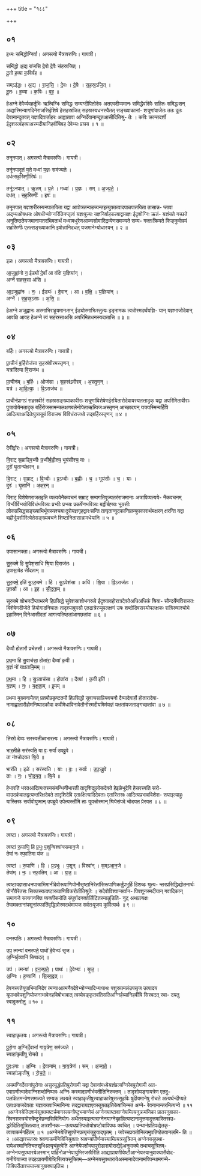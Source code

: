 +++
title = "१८८"

+++


## ०१
इध्मः समिद्धोग्निर्वा। अगस्त्यो मैत्रावरुणिः। गायत्री।

समि॑द्धो अ॒द्य रा॑जसि दे॒वो दे॒वैः स॑हस्रजित् ।  
दू॒तो ह॒व्या क॒विर्व॑ह ॥

सम्ऽइ॑द्धः । अ॒द्य । रा॒ज॒सि॒ । दे॒वः । दे॒वैः । स॒ह॒स्र॒ऽजि॒त् ।  
दू॒तः । ह॒व्या । क॒विः । व॒ह॒ ॥

हेअग्ने देवैर्व्यवहर्तृभिः ऋत्विग्भिः समिद्धः सम्यग्दीपितोदेवः अतएवदीप्यमानः समिद्धैर्वादेवैः सहितः समिद्धःसन् अद्यास्मिन्यागदिनेराजसिईशिषे हेसहस्रजित् सहस्रस्यधनस्यैतत् सङ्ख्याकानां- शत्रूणांवाजेतः ततः दूतः देवानान्दूतवत् यज्ञादिवार्ताहरः आह्वातावा अग्निर्देवानान्दूतआसीदितिश्रु- तेः । कविः क्रान्तदर्शी ईदृशस्त्वंहव्याअस्मदीयानिहवींषिवह देवेभ्यः प्रापय ॥ १ ॥

## ०२
तनूनपात्। अगस्त्यो मैत्रावरुणिः। गायत्री।

तनू॑नपादृ॒तं य॒ते मध्वा॑ य॒ज्ञः सम॑ज्यते ।  
दध॑त्सह॒स्रिणी॒रिषः॑ ॥

तनू॑ऽनपात् । ऋ॒तम् । य॒ते । मध्वा॑ । य॒ज्ञः । सम् । अ॒ज्य॒ते॒ ।  
दध॑त् । स॒ह॒स्रिणीः॑ । इषः॑ ॥

तनूनपात् यज्ञशरीरस्यनपातयिता यद्वा आपोत्रतन्वउच्यन्तइत्युक्तत्वादपान्नपातयिता तासान्न- प्तावा अद्भ्यओषधयः ओषधीभ्योग्नरितिनप्तृत्वं यज्ञःपूज्यः यज्ञनिर्वाहकत्वाद्वायज्ञः ईदृशोग्निः ऋतं- यज्ञंयते गच्छते अनुतिष्ठतेयजमानायतदभिमतार्थं मध्वामधुरेणआज्यसोमादिद्रव्येणसमज्यते सम्य- गक्तःक्रियते किङ्कुर्वन्नयं सहस्रिणीः एतत्सङ्ख्याकानि इषोन्नानिदधत् यजमानेभ्योधारयन् ॥ २ ॥

## ०३
इळः। अगस्त्यो मैत्रावरुणिः। गायत्री।

आ॒जुह्वा॑नो न॒ ईड्यो॑ दे॒वाँ आ व॑क्षि य॒ज्ञिया॑न् ।  
अग्ने॑ सहस्र॒सा अ॑सि ॥

आ॒ऽजुह्वा॑नः । नः॒ । ईड्यः॑ । दे॒वान् । आ । व॒क्षि॒ । य॒ज्ञिया॑न् ।  
अग्ने॑ । स॒ह॒स्र॒ऽसाः । अ॒सि॒ ॥

हेअग्ने अजुह्वानः अस्माभिराहूयमानःसन् ईड्योस्माभिःस्तुत्यः इड्नामकः त्वन्नोस्मदर्थंयज्ञि- यान् यज्ञभाजोदेवान् आवक्षि आवह हेअग्ने त्वं सहस्रसाअसि अपरिमितधनस्यदातासि ॥ ३ ॥

## ०४
बर्हिः। अगस्त्यो मैत्रावरुणिः। गायत्री।

प्रा॒चीनं॑ ब॒र्हिरोज॑सा स॒हस्र॑वीरमस्तृणन् ।  
यत्रा॑दित्या वि॒राज॑थ ॥

प्रा॒चीन॑म् । ब॒र्हिः । ओज॑सा । स॒हस्र॑ऽवीरम् । अ॒स्तृ॒ण॒न् ।  
यत्र॑ । आ॒दि॒त्याः॒ । वि॒ऽराज॑थ ॥

प्राचीनंप्रागग्रं सहस्रवीरं सहस्रसङ्ख्याकावीराः शत्रूणांविशेषेणईरयितारोदेवायस्यतत्तादृक् यद्वा अपरिमितावीराः पुत्रायोयेनतादृक् बर्हिरोजसामन्त्रलक्षणबलेनोपेताऋत्विजःअस्तृणन् आच्छादयन् यत्रयस्मिन्बर्हिषि आदित्याःअदितेःपुत्रायूयं विराजथ विविधंराजध्वे तद्बर्हिरस्तृणन् ॥ ४ ॥

## ०५
देवीर्द्वारः। अगस्त्यो मैत्रावरुणिः। गायत्री।

वि॒राट् स॒म्राड्वि॒भ्वीः प्र॒भ्वीर्ब॒ह्वीश्च॒ भूय॑सीश्च॒ याः ।  
दुरो॑ घृ॒तान्य॑क्षरन् ॥

वि॒राट् । स॒म्राट् । वि॒भ्वीः । प्र॒ऽभ्वीः । ब॒ह्वीः । च॒ । भूय॑सीः । च॒ । याः ।  
दुरः॑ । घृ॒तानि॑ । अ॒क्ष॒र॒न् ॥

विराट् विशेषेणराजतइति व्यत्ययेनैकवचनं सम्राट् सम्यगतिपूज्यतरंराजमानाः अत्रापिव्यत्यये- नैकवचनम् विभ्वीर्विभ्व्योविविधंभवित्र्यः प्रभ्वीः प्रभ्व्यः प्रकर्षेणभवित्र्यः बह्वीर्बह्व्यः भूयसीः लोकप्रसिद्धसङ्ख्याभिर्भूयस्यश्चयाःदुरोयज्ञगृहद्वारःसन्ति ताघृतान्युदकानिप्राण्युपकारार्थमक्षरन् क्षरन्ति यद्वा बह्वीर्भूयसीरित्येतेसङ्ख्यवचने शिष्टानितासान्नामधेयानि ॥ ५ ॥

## ०६
उषासानक्ता। अगस्त्यो मैत्रावरुणिः। गायत्री।

सु॒रु॒क्मे हि सु॒पेश॒साधि॑ श्रि॒या वि॒राज॑तः ।  
उ॒षासा॒वेह सी॑दताम् ॥

सु॒रु॒क्मे॒ इति॑ सु॒ऽरु॒क्मे । हि । सु॒ऽपेश॑सा । अधि॑ । श्रि॒या । वि॒ऽराज॑तः ।  
उ॒षसौ॑ । आ । इ॒ह । सी॒द॒ता॒म् ॥

सुरुक्मे शोभनदीप्ताभरणे हिप्रसिद्धे सुपेशसाशोभनरूपे ईदृश्यावहोरात्रदेवतेअधिअधिकं श्रिया- सौन्दर्येणविराजतः विशेषेणदीप्येते हियोगादनिघातः तादृश्यावुषसौ एतद्रात्रेरप्युपलक्षणं उषः शब्दोदिवसस्योपलक्षकः रात्रिरुषाश्चोभे इहास्मिन् दिनेआसीदतां आगत्यतिष्ठतांआगछतांवा ॥ ६ ॥

## ०७
दैव्यौ होतारौ प्रचेतसौ। अगस्त्यो मैत्रावरुणिः। गायत्री।

प्र॒थ॒मा हि सु॒वाच॑सा॒ होता॑रा॒ दैव्या॑ क॒वी ।  
य॒ज्ञं नो॑ यक्षतामि॒मम् ॥

प्र॒थ॒मा । हि । सु॒ऽवाच॑सा । होता॑रा । दैव्या॑ । क॒वी इति॑ ।  
य॒ज्ञम् । नः॒ । य॒क्ष॒ता॒म् । इ॒मम् ॥

प्रथमा मुख्यनामैतत् प्रतमौप्रकृष्टतमौ हिप्रसिद्धौ सुवाचसाप्रियवचनौ दैव्यादेवार्हौ होतारादेवा- नामाह्वातारौहोमनिष्पादकौवा कवीमेधाविनावेतौनोस्मदीयमिमंयज्ञं यक्षतांयजताङ्गच्छतांवा ॥ ७ ॥

## ०८
तिस्रो देव्यः सरस्वतीळाभारत्यः। अगस्त्यो मैत्रावरुणिः। गायत्री।

भार॒तीळे॒ सर॑स्वति॒ या वः॒ सर्वा॑ उपब्रु॒वे ।  
ता न॑श्चोदयत श्रि॒ये ॥

भार॑ति । इळे॑ । सर॑स्वति । याः । वः॒ । सर्वाः॑ । उ॒प॒ऽब्रु॒वे ।  
ताः । नः॒ । चो॒द॒य॒त॒ । श्रि॒ये ॥

हेभारति भरतआदित्यःतस्यसंबन्धिनीभारती तादृशिद्युलोकदेवते हेइळेभूदेवि हेसरस्वति सरो- वाउदकंवातद्वत्यन्तरिक्षदेवते तादृशिदेवि एताःक्षित्यादिदेवताः एतास्तिस्रः आदित्यप्रभावविशेश- रूपाइत्याहुः यास्तिस्रः सर्वावोयुष्मान् उपब्रुवे उपेत्यस्तौमि ताः यूयन्नोस्मान् श्रियेसंपदे चोदयत प्रेरयत ॥ ८ ॥

## ०९
त्वष्टा। अगस्त्यो मैत्रावरुणिः। गायत्री।

त्वष्टा॑ रू॒पाणि॒ हि प्र॒भुः प॒शून्विश्वा॑न्त्समान॒जे ।  
तेषां॑ नः स्फा॒तिमा य॑ज ॥

त्वष्टा॑ । रू॒पाणि॑ । हि । प्र॒ऽभुः । प॒शून् । विश्वा॑न् । स॒म्ऽआ॒न॒जे ।  
तेषा॑म् । नः॒ । स्फा॒तिम् । आ । य॒ज॒ ॥

त्वष्टायज्ञसाधनपात्राभिमानीदेवोरूपाणियोनौसृष्टानिरेतांसिरूपाणिकर्तुंप्रभुर्हि हिशब्दः श्रुत्य- न्तरप्रसिद्धिद्योतनार्थः योनौवैरेतसः सिक्तस्यत्वष्टारूपाणिविकरोतीतिश्रुतेः । सदेवोविश्वान्सर्वान- पिपशूनस्मदीयान् गवादिकान् समानजे सत्यगनक्ति व्यक्तीकरोति संपूर्वादनक्तेर्लिटितस्मान्नुडिति- नुट् अथप्रत्यक्षः तेषामक्तानांपशूनांस्फातिंवृद्धिन्नोस्मदर्थमायज सर्वतःपूजय कुर्वित्यर्थः ॥ ९ ॥

## १०
वनस्पतिः। अगस्त्यो मैत्रावरुणिः। गायत्री।

उप॒ त्मन्या॑ वनस्पते॒ पाथो॑ दे॒वेभ्यः॑ सृज ।  
अ॒ग्निर्ह॒व्यानि॑ सिष्वदत् ॥

उप॑ । त्मन्या॑ । व॒न॒स्प॒ते॒ । पाथः॑ । दे॒वेभ्यः॑ । सृ॒ज॒ ।  
अ॒ग्निः । ह॒व्यानि॑ । सि॒स्व॒द॒त् ॥

हेवनस्पतेयूपाभिमानिदेव त्मन्याआत्मनैवदेवेभ्योग्न्यादिभ्यःपाथः पशुरूपमन्नंउपसृज उत्पादय यूपाभावेपशुनियोजनाभावेनहविषोभावात् त्वय्येवङ्कृतवतिसतिअग्निर्हव्यानिहवींषि सिस्वदत् स्वा- दयतु स्वादूकरोतु ॥ १० ॥

## ११
स्वाहाकृतयः। अगस्त्यो मैत्रावरुणिः। गायत्री।

पु॒रो॒गा अ॒ग्निर्दे॒वानां॑ गाय॒त्रेण॒ सम॑ज्यते ।  
स्वाहा॑कृतीषु रोचते ॥

पु॒रः॒ऽगाः । अ॒ग्निः । दे॒वाना॑म् । गा॒य॒त्रेण॑ । सम् । अ॒ज्य॒ते॒ ।  
स्वाहा॑ऽकृतीषु । रो॒च॒ते॒ ॥

अयमग्निर्देवानांपुरोगाः असुरयुद्धंप्रतिपुरोगामी यद्वा देवानांमध्येयज्ञंप्रत्यग्निरेवपुरोगामी अत- एवाग्रणीत्वादेवाग्निशब्दोनिष्पन्नः अग्निः कस्मादग्रणीर्भवतीतिनिरुक्तम् । तादृशोयङ्गायत्रेण एतदु- पलक्षितमन्त्रेणसमज्यते सम्यक् लक्ष्यते स्वाहाकृतीषुस्वाहाकारेषुसत्सुहविः षुदीयमानेषु रोचते अत्यर्थन्दीप्यते एताःप्रयाजदेवताः यज्ञावयवाभिमानिन्यः तद्द्वारायज्ञएवस्तूयतइतिकेषांचिन्मतं अग्ने- रेवनामान्तरमित्यन्ये ॥ ११ ॥अग्नेनयेतिदशमंसूक्तमष्टर्चमागस्त्यन्त्रैष्टुभमाग्नेयं अग्नेनयाष्टावाग्नेयमित्यनुक्रमणिका प्रातरनुवाका- श्विनशस्त्रयोस्त्रैष्टुभेछन्दसिविनियोगः अथैतस्याइत्यत्राग्नेनयाग्नेबृहन्नित्यष्टानामुत्तमादुत्तमास्तिस्रउ- द्धरेदितिसूत्रितत्वात् अत्रशौनकः—उत्पथप्रतिपन्नोयोभ्रष्टोवापिपथः क्वचित् । पन्थानंप्रतिपद्येतकृ- त्वावाकर्मगर्हितम् ॥ १ ॥अग्नेनयेतिसूक्तेनप्रत्यृचंजुहुयाद्घृतम् । जपेच्चप्रयतोनित्यमुपतिष्ठेतवानलमि- ति ॥ २ ॥आद्याश्चतस्रः श्रवणाकर्मणिविनियुक्ताः श्रावण्यांपौर्णमास्यामित्यत्रसूत्रितम् अग्नेनयसुपथा- रायेअस्मानितिचतसृभिःप्रत्यृचंहुत्वेति आग्नेयेपशौवपापुरोडाशयोराद्येद्वेअनुवाक्ये तथाचसूत्रितम्- अग्नेनयसुपथारयेअस्मान् पाहिनोअग्नेपायुभिरजस्रैरिति आद्याप्रायणीयेष्टौआग्नेयस्यानुवाक्यासैवोद- यनीयेयाज्या तदहःप्रायणीयेष्टिरित्यत्रसूत्रितम्—अग्नेनयसुपथारायेअस्मानादेवानामपिपन्थामगन्मे- तिविपरीताश्चयाज्यानुवाक्याइतिच ।